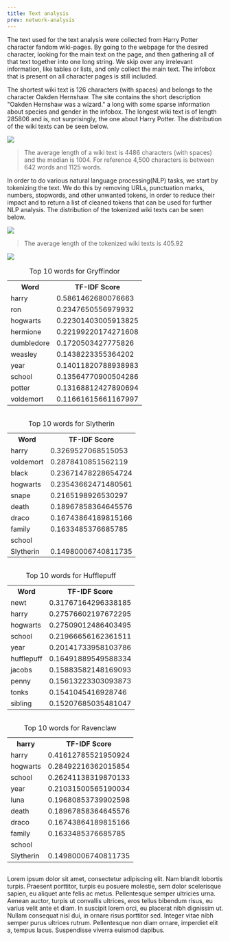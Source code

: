 ```yaml
---
title: Text analysis
prev: network-analysis
---
```


The text used for the text analysis were collected from Harry Potter character fandom wiki-pages. By going to the webpage for the desired character, looking for the main text on the page, and then gathering all of that text together into one long string. We skip over any irrelevant information, like tables or lists, and only collect the main text. The infobox that is present on all character pages is still included. 




The shortest wiki text is 126 characters (with spaces) and belongs to the character Oakden Hernshaw. The site contains the short description "Oakden Hernshaw was a wizard." a long with some sparse information about species and gender in the infobox. The longest wiki text is of length 285806 and is, not surprisingly, the one about Harry Potter. The distribution of the wiki texts can be seen below.

<img src="/images/Distribution_wiki_text.png"     />

> The average length of a wiki text is 4486 characters (with spaces) and the median is 1004. For reference 4,500 characters is between 642 words and 1125 words.

In order to do various natural language processing(NLP) tasks, we start by tokenizing the text. We do this by removing URLs, punctuation marks, numbers, stopwords, and other unwanted tokens, in order to reduce their impact and to return a list of cleaned tokens that can be used for further NLP analysis. The distribution of the tokenized wiki texts can be seen below. 

<img src="/images/Distribution_wiki_text_tokenized.png"     />

> The average length of the tokenized wiki texts is 405.92

<img src="/images/House_wordclouds.png"     />


<div style="display: flex; flex-wrap: wrap;">
  <div style="flex: 1; margin-right: 10px;">
    <table>
      <caption>Top 10 words for Gryffindor</caption>
      <tr>
        <th>Word</th>
        <th>TF-IDF Score</th>
      </tr>
      <tr>
        <td>harry</td>
        <td>0.5861462680076663</td>
      </tr>
      <tr>
        <td>ron</td>
        <td>0.2347650556979932</td>
      </tr>
      <tr>
        <td>hogwarts</td>
        <td>0.22301403005913825</td>
      </tr>
      <tr>
        <td>hermione</td>
        <td>0.22199220174271608</td>
      </tr>
      <tr>
        <td>dumbledore</td>
        <td>0.1720503427775826</td>
      </tr>
      <tr>
        <td>weasley</td>
        <td>0.1438223355364202</td>
      </tr>
      <tr>
        <td>year</td>
        <td>0.14011820788938983</td>
      </tr>
      <tr>
        <td>school</td>
        <td>0.13564770900504286</td>
      </tr>
      <tr>
        <td>potter</td>
        <td>0.13168812427890694</td>
      </tr>
      <tr>
        <td>voldemort</td>
        <td>0.11661615661167997</td>
      </tr>
    </table>
  </div>

  <div style="display: inline-block; vertical-align: top;">
    <table>
      <caption>Top 10 words for Slytherin</caption>
      <tr>
        <th>Word</th>
        <th>TF-IDF Score</th>
      </tr>
      <tr>
        <td>harry</td>
        <td>0.3269527068515053</td>
      </tr>
      <tr>
        <td>voldemort</td>
        <td>0.2878410851562119</td>
      </tr>
      <tr>
        <td>black</td>
        <td>0.23671478228654724</td>
      </tr>
      <tr>
        <td>hogwarts</td>
        <td>0.23543662471480561</td>
      </tr>
      <tr>
        <td>snape</td>
        <td>0.2165198926530297</td>
      </tr>
      <tr>
        <td>death</td>
        <td>0.18967858364645576</td>
      </tr>
      <tr>
        <td>draco</td>
        <td>0.16743864189815166</td>
      </tr>
      <tr>
        <td>family</td>
        <td>0.1633485376685785</td>
      </tr>
      <tr>
        <td>school</td>
        <td>
    <tr>
     <tr>
        <td>Slytherin</td>
        <td>0.14980006740811735</td>
    <tr>
  </table>
  </div>


<div style="display: flex; flex-wrap: wrap;">
  <div style="flex: 1; margin-right: 10px;">
    <table>
      <caption>Top 10 words for Hufflepuff</caption>
      <tr>
        <th>Word</th>
        <th>TF-IDF Score</th>
      </tr>
      <tr>
        <td>newt</td>
        <td>0.31767164296338185</td>
      </tr>
      <tr>
        <td>harry</td>
        <td>0.27576602197672295</td>
      </tr>
      <tr>
        <td>hogwarts</td>
        <td>0.27509012486403495</td>
      </tr>
      <tr>
        <td>school</td>
        <td>0.21966656162361511</td>
      </tr>
      <tr>
        <td>year</td>
        <td>0.20141733958103786 </td>
      </tr>
      <tr>
        <td>hufflepuff</td>
        <td>0.16491889549588334</td>
      </tr>
      <tr>
        <td>jacobs</td>
        <td>0.15883582148169093</td>
      </tr>
      <tr>
        <td>penny</td>
        <td>0.15613223303093873</td>
      </tr>
      <tr>
        <td>tonks</td>
        <td>0.1541045416928746</td>
      </tr>
      <tr>
        <td>sibling</td>
        <td>0.15207685035481047</td>
      </tr>
    </table>
  </div>

  <div style="display: inline-block; vertical-align: top;">
    <table>
      <caption>Top 10 words for Ravenclaw</caption>
      <tr>
        <th>harry</th>
        <th>TF-IDF Score</th>
      </tr>
      <tr>
        <td>harry</td>
        <td>0.41612785521950924</td>
      </tr>
      <tr>
        <td>hogwarts</td>
        <td>0.28492216362015854</td>
      </tr>
      <tr>
        <td>school</td>
        <td>0.26241138319870133</td>
      </tr>
      <tr>
        <td>year</td>
        <td>0.21031500565190034</td>
      </tr>
      <tr>
        <td>luna</td>
        <td>0.19680853739902598</td>
      </tr>
      <tr>
        <td>death</td>
        <td>0.18967858364645576</td>
      </tr>
      <tr>
        <td>draco</td>
        <td>0.16743864189815166</td>
      </tr>
      <tr>
        <td>family</td>
        <td>0.1633485376685785</td>
      </tr>
      <tr>
        <td>school</td>
        <td>
    <tr>
     <tr>
        <td>Slytherin</td>
        <td>0.14980006740811735</td>
    <tr>
  </table>
  </div>



Lorem ipsum dolor sit amet, consectetur adipiscing elit. Nam blandit lobortis turpis. Praesent porttitor, turpis eu posuere molestie, sem dolor scelerisque sapien, eu aliquet ante felis ac metus. Pellentesque semper ultricies urna. Aenean auctor, turpis ut convallis ultrices, eros tellus bibendum risus, eu varius velit ante et diam. In suscipit lorem orci, eu placerat nibh dignissim ut. Nullam consequat nisl dui, in ornare risus porttitor sed. Integer vitae nibh semper purus ultrices rutrum. Pellentesque non diam ornare, imperdiet elit a, tempus lacus. Suspendisse viverra euismod dapibus.